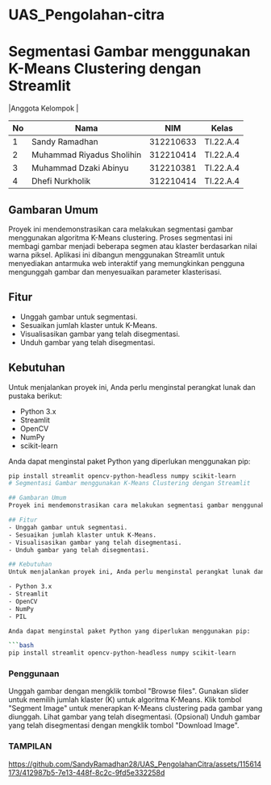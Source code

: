 # UAS_Pengolahan-citra

# Segmentasi Gambar menggunakan K-Means Clustering dengan Streamlit

|Anggota Kelompok |

| No  | Nama                      | NIM       | Kelas     |
| --- | ------------------------- | --------- | --------- |
| 1   | Sandy Ramadhan            | 312210633 | TI.22.A.4 |
| 2   | Muhammad Riyadus Sholihin | 312210414 | TI.22.A.4 |
| 3   | Muhammad Dzaki Abinyu     | 312210381 | TI.22.A.4 |
| 4   | Dhefi Nurkholik           | 312210414 | TI.22.A.4 |

## Gambaran Umum

Proyek ini mendemonstrasikan cara melakukan segmentasi gambar menggunakan algoritma K-Means clustering. Proses segmentasi ini membagi gambar menjadi beberapa segmen atau klaster berdasarkan nilai warna piksel. Aplikasi ini dibangun menggunakan Streamlit untuk menyediakan antarmuka web interaktif yang memungkinkan pengguna mengunggah gambar dan menyesuaikan parameter klasterisasi.

## Fitur

- Unggah gambar untuk segmentasi.
- Sesuaikan jumlah klaster untuk K-Means.
- Visualisasikan gambar yang telah disegmentasi.
- Unduh gambar yang telah disegmentasi.

## Kebutuhan

Untuk menjalankan proyek ini, Anda perlu menginstal perangkat lunak dan pustaka berikut:

- Python 3.x
- Streamlit
- OpenCV
- NumPy
- scikit-learn

Anda dapat menginstal paket Python yang diperlukan menggunakan pip:

````bash
pip install streamlit opencv-python-headless numpy scikit-learn
# Segmentasi Gambar menggunakan K-Means Clustering dengan Streamlit

## Gambaran Umum
Proyek ini mendemonstrasikan cara melakukan segmentasi gambar menggunakan algoritma K-Means clustering. Proses segmentasi ini membagi gambar menjadi beberapa segmen atau klaster berdasarkan nilai warna piksel. Aplikasi ini dibangun menggunakan Streamlit untuk menyediakan antarmuka web interaktif yang memungkinkan pengguna mengunggah gambar dan menyesuaikan parameter klasterisasi.

## Fitur
- Unggah gambar untuk segmentasi.
- Sesuaikan jumlah klaster untuk K-Means.
- Visualisasikan gambar yang telah disegmentasi.
- Unduh gambar yang telah disegmentasi.

## Kebutuhan
Untuk menjalankan proyek ini, Anda perlu menginstal perangkat lunak dan pustaka berikut:

- Python 3.x
- Streamlit
- OpenCV
- NumPy
- PIL

Anda dapat menginstal paket Python yang diperlukan menggunakan pip:

```bash
pip install streamlit opencv-python-headless numpy scikit-learn
````

### Penggunaan

Unggah gambar dengan mengklik tombol "Browse files".
Gunakan slider untuk memilih jumlah klaster (K) untuk algoritma K-Means.
Klik tombol "Segment Image" untuk menerapkan K-Means clustering pada gambar yang diunggah.
Lihat gambar yang telah disegmentasi.
(Opsional) Unduh gambar yang telah disegmentasi dengan mengklik tombol "Download Image".

### TAMPILAN

https://github.com/SandyRamadhan28/UAS_PengolahanCitra/assets/115614173/412987b5-7e13-448f-8c2c-9fd5e332258d
